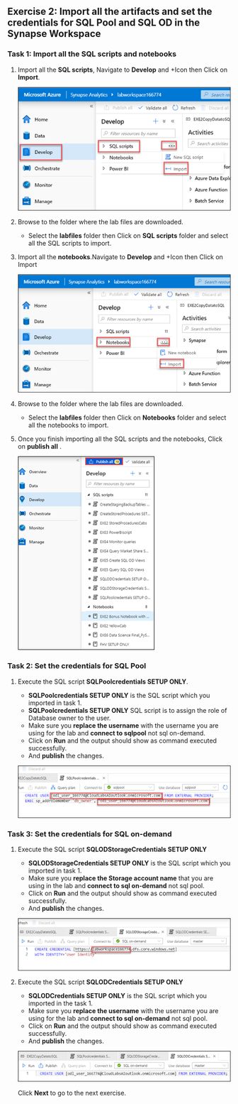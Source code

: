 ## Exercise 2: Import all the artifacts and set the credentials for SQL Pool and SQL OD in the Synapse Workspace

### Task 1: Import all the SQL scripts and notebooks

1. Import all the **SQL scripts**, Navigate to **Develop** and +Icon then Click on **Import**.

   ![sql scripts ](images/11.png)
   
2. Browse to the folder where the lab files are downloaded.
   - Select the **labfiles** folder then Click on **SQL scripts** folder and select all the SQL scripts to import.
   
3. Import all the **notebooks**.Navigate to **Develop** and +Icon then Click on Import 

   ![notebooks ](images/12.png)
   
4. Browse to the folder where the lab files are downloaded.
   - Select the **labfiles** folder then Click on **Notebooks** folder and select all the notebooks to import.
   
5. Once you finish importing all the SQL scripts and the notebooks, Click on **publish all** .
   
   ![notebooks and scripts ](images/13.png)
   
### Task 2: Set the credentials for SQL Pool

1. Execute the SQL script **SQLPoolcredentials SETUP ONLY**.
     
    - **SQLPoolcredentials SETUP ONLY** is the SQL script which you imported in task 1.
    - **SQLPoolcredentials SETUP ONLY** SQL script is to assign the role of Database owner to the user.
    - Make sure you **replace the username** with the username you are using for the lab and **connect to sqlpool** not sql on-demand.
    - Click on **Run** and the output should show as command executed successfully.
    - And **publish** the changes.
    
    ![sql pool cred ](images/14.png)
    
    
### Task 3: Set the credentials for SQL on-demand
   
1. Execute the SQL script **SQLODStorageCredentials SETUP ONLY**
    
    - **SQLODStorageCredentials SETUP ONLY** is the SQL script which you imported in task 1.
    - Make sure you **replace the Storage account name** that you are using in the lab and **connect to sql on-demand** not sql pool.
    - Click on **Run** and the output should show as command executed successfully.
    - And **publish** the changes.
    
    ![sql on-demand cred ](images/15.png)
  

2. Execute the SQL script **SQLODCredentials SETUP ONLY**   

    - **SQLODCredentials SETUP ONLY** is the SQL script which you imported in the task 1.
    - Make sure you **replace the username** with the username you are using for the lab and **connect to sql on-demand** not sql pool.
    - Click on **Run** and the output should show as command executed successfully.
    - And **publish** the changes.
 
    ![sql od cred ](images/16.png)
    
    Click **Next** to go to the next exercise.
